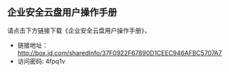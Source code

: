 ## 企业安全云盘用户操作手册
请点击下方链接下载《企业安全云盘用户操作手册》，<br>
- 链接地址：http://box.jd.com/sharedInfo/37F0922F67890D1CEEC946AFBC5707A7
- 访问密码: 4fpq1v

